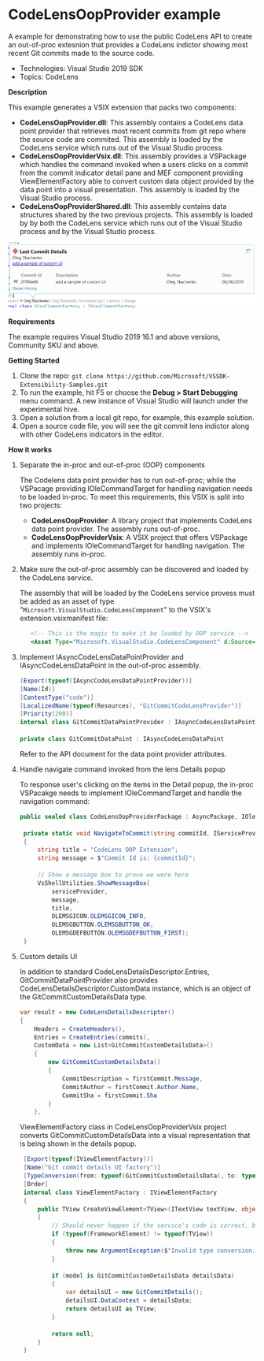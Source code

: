 # CodeLensOopProvider example 
A example for demonstrating how to use the public CodeLens API to create an out-of-proc extesnion that provides a CodeLens indictor showing most recent Git commits made to the source code.

* Technologies: Visual Studio 2019 SDK
* Topics: CodeLens

**Description**

This example generates a VSIX extension that packs two components:
* **CodeLensOopProvider.dll**: This assembly contains a CodeLens data point provider that retrieves most recent commits from git repo where the source code are commited. This assembly is loaded by the CodeLens service which runs out of the Visual Studio process.
* **CodeLensOopProviderVsix.dll**: This assembly provides a VSPackage which handles the command invoked when a users clicks on a commit from the commit indicator detail pane and MEF component providing ViewElementFactory able to convert custom data object provided by the data point into a visual presentation. This assembly is loaded by the Visual Studio process.
* **CodeLensOopProviderShared.dll**: This assembly contains data structures shared by the two previous projects. This assembly is loaded by by both the CodeLens service which runs out of the Visual Studio process and by the Visual Studio process.

![image](src/CodeLensOopProvider.jpg)

**Requirements**

The example requires Visual Studio 2019 16.1 and above versions, Community SKU and above.

**Getting Started**

1. Clone the repo: 
   `git clone https://github.com/Microsoft/VSSDK-Extensibility-Samples.git`
2. To run the example, hit F5 or choose the **Debug &gt; Start Debugging** menu command. A new instance of Visual Studio will launch under the experimental hive.
3. Open a solution from a local git repo, for example, this example solution.
4. Open a source code file, you will see the git commit lens indictor along with other CodeLens indicators in the editor.

**How it works**

1. Separate the in-proc and out-of-proc (OOP) components

   The Codelens data point provider has to run out-of-proc; while the VSPacage providing IOleCommandTarget
   for handling navigation needs to be loaded in-proc. To meet this requirements, this VSIX is split into two projects:
   * **CodeLensOopProvider**: A library project that implements CodeLens data point provider. The assembly runs out-of-proc.
   * **CodeLensOopProviderVsix**: A VSIX project that offers VSPackage and implements IOleCommandTarget for handling navigation. The assembly runs in-proc.

2. Make sure the out-of-proc assembly can be discovered and loaded by the CodeLens service.

   The assembly that will be loaded by the CodeLens service provess must be added as an asset of type "`Microsoft.VisualStudio.CodeLensComponent`"
   to the VSIX's extension.vsixmanifest file:

   ```xml
      <!-- This is the magic to make it be loaded by OOP service -->
      <Asset Type="Microsoft.VisualStudio.CodeLensComponent" d:Source="Project" d:ProjectName="CodeLensOopProvider" Path="|CodeLensOopProvider|" />
   ```
3. Implement IAsyncCodeLensDataPointProvider and IAsyncCodeLensDataPoint in the out-of-proc assembly.

	```c#
	[Export(typeof(IAsyncCodeLensDataPointProvider))]
    [Name(Id)]
    [ContentType("code")]
    [LocalizedName(typeof(Resources), "GitCommitCodeLensProvider")]
    [Priority(200)]
    internal class GitCommitDataPointProvider : IAsyncCodeLensDataPointProvider

    private class GitCommitDataPoint : IAsyncCodeLensDataPoint
	```
	
	Refer to the API document for the data point provider attributes.

4. Handle navigate command invoked from the lens Details popup

   To response user's clicking on the items in the Detail popup, the in-proc VSPacakge needs to implement IOleCommandTarget and handle the navigation command:

   ```c#
   public sealed class CodeLensOopProviderPackage : AsyncPackage, IOleCommandTarget

    private static void NavigateToCommit(string commitId, IServiceProvider serviceProvider)
    {
        string title = "CodeLens OOP Extension";
        string message = $"Commit Id is: {commitId}";

        // Show a message box to prove we were here
        VsShellUtilities.ShowMessageBox(
            serviceProvider,
            message,
            title,
            OLEMSGICON.OLEMSGICON_INFO,
            OLEMSGBUTTON.OLEMSGBUTTON_OK,
            OLEMSGDEFBUTTON.OLEMSGDEFBUTTON_FIRST);
    }
   ```

5. Custom details UI

   In addition to standard CodeLensDetailsDescriptor.Entries, GitCommitDataPointProvider also provides CodeLensDetailsDescriptor.CustomData instance, which is an object of the GitCommitCustomDetailsData type.

   ```c#
   var result = new CodeLensDetailsDescriptor()
   {
       Headers = CreateHeaders(),
       Entries = CreateEntries(commits),
       CustomData = new List<GitCommitCustomDetailsData>()
       {
           new GitCommitCustomDetailsData() 
           {
               CommitDescription = firstCommit.Message,
               CommitAuthor = firstCommit.Author.Name,
               CommitSha = firstCommit.Sha
           }
       },

   ```

   ViewElementFactory class in CodeLensOopProviderVsix project converts GitCommitCustomDetailsData into a visual representation that is being shown in the details popup.

   ```c#
    [Export(typeof(IViewElementFactory))]
    [Name("Git commit details UI factory")]
    [TypeConversion(from: typeof(GitCommitCustomDetailsData), to: typeof(FrameworkElement))]
    [Order]
    internal class ViewElementFactory : IViewElementFactory
    {
        public TView CreateViewElement<TView>(ITextView textView, object model) where TView : class
        {
            // Should never happen if the service's code is correct, but it's good to be paranoid.
            if (typeof(FrameworkElement) != typeof(TView))
            {
                throw new ArgumentException($"Invalid type conversion. Unsupported {nameof(model)} or {nameof(TView)} type");
            }

            if (model is GitCommitCustomDetailsData detailsData)
            {
                var detailsUI = new GitCommitDetails();
                detailsUI.DataContext = detailsData;
                return detailsUI as TView;
            }

            return null;
        }
    }
   ```